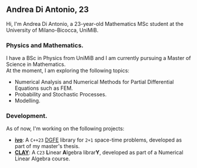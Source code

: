 ## Andrea Di Antonio, 23

Hi, I'm Andrea Di Antonio, a 23-year-old Mathematics MSc student at the University of Milano-Bicocca, UniMiB. 

### Physics and Mathematics.

I have a BSc in Physics from UniMiB and I am currently pursuing a Master of Science in Mathematics.  
At the moment, I am exploring the following topics:
- Numerical Analysis and Numerical Methods for Partial Differential Equations such as FEM.
- Probability and Stochastic Processes.
- Modelling.

### Development.

As of now, I'm working on the following projects:
- [**ivo**](https://github.com/diantonioandrea/ivo): A `C++23` [DGFE](https://en.wikipedia.org/wiki/Discontinuous_Galerkin_method) library for `2+1` space-time problems, developed as part of my master's thesis.
- [**CLAY**](https://github.com/diantonioandrea/CLAY): A `C23` **L**inear **A**lgebra librar**Y**, developed as part of a Numerical Linear Algebra course.
